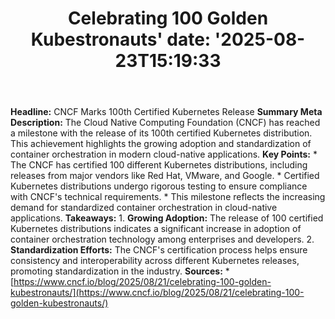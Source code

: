﻿---
title: "Celebrating 100 Golden Kubestronauts'
date: '2025-08-23T15:19:33"
category: "Markets"
summary: ""
slug: "celebrating 100 golden kubestronauts"
source_urls:
  - "https://www.cncf.io/blog/2025/08/21/celebrating-100-golden-kubestronauts/"
seo:
  title: "Celebrating 100 Golden Kubestronauts | Hash n Hedge'
  description: '"
  keywords: ["news", "markets", "brief"]
---
**Headline:** CNCF Marks 100th Certified Kubernetes Release  **Summary Meta Description:** The Cloud Native Computing Foundation (CNCF) has reached a milestone with the release of its 100th certified Kubernetes distribution. This achievement highlights the growing adoption and standardization of container orchestration in modern cloud-native applications.  **Key Points:**  * The CNCF has certified 100 different Kubernetes distributions, including releases from major vendors like Red Hat, VMware, and Google. * Certified Kubernetes distributions undergo rigorous testing to ensure compliance with CNCF's technical requirements. * This milestone reflects the increasing demand for standardized container orchestration in cloud-native applications.  **Takeaways:**  1. **Growing Adoption:** The release of 100 certified Kubernetes distributions indicates a significant increase in adoption of container orchestration technology among enterprises and developers. 2. **Standardization Efforts:** The CNCF's certification process helps ensure consistency and interoperability across different Kubernetes releases, promoting standardization in the industry.  **Sources:**  * [https://www.cncf.io/blog/2025/08/21/celebrating-100-golden-kubestronauts/](https://www.cncf.io/blog/2025/08/21/celebrating-100-golden-kubestronauts/) 
